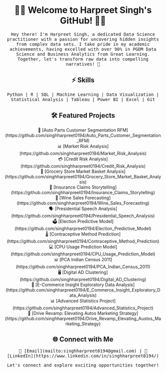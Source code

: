 <!-- Header Section -->
<h1 align="center">👨‍💻 Welcome to Harpreet Singh's GitHub! 👨‍💻</h1>

<!-- Introduction Section -->
<p align="center">
  <samp>
   Hey there! I'm Harpreet Singh, a dedicated Data Science practitioner with a passion for uncovering hidden insights from complex data sets. I take pride in my academic achievements, having excelled with over 90% in PGDM Data Science and Business Analytics from Great Learning. Together, let's transform raw data into compelling narratives! 🚀
  </samp>
</p>

<!-- Skills Section -->
<h2 align="center">⚡️ Skills</h2>
<p align="center">
  <samp>
    Python | R | SQL | Machine Learning | Data Visualization | Statistical Analysis | Tableau | Power BI | Excel | Git
  </samp>
</p>

<!-- Projects Section -->
<h2 align="center">🛠️ Featured Projects</h2>

<p align="center">
  🔧 [Auto Parts Customer Segmentation RFM](https://github.com/singhharpreet0194/Auto_Parts_Customer_Segmentation_RFM)<br>
  📊 [Market Risk Analysis](https://github.com/singhharpreet0194/Market_Risk_Analysis)<br>
  💳 [Credit Risk Analysis](https://github.com/singhharpreet0194/Credit_Risk_Analysis)<br>
  🛒 [Grocery Store Market Basket Analysis](https://github.com/singhharpreet0194/Grocery_Store_Market_Basket_Analysis)<br>
  🏥 [Insurance Claims Storytelling](https://github.com/singhharpreet0194/Insurance_Claims_Storytelling)<br>
  🍷 [Wine Sales Forecasting](https://github.com/singhharpreet0194/Wine_Sales_Forecasting)<br>
  🗣️ [Presidential Speech Analysis](https://github.com/singhharpreet0194/Presidential_Speech_Analysis)<br>
  🗳️ [Election Predictive Model](https://github.com/singhharpreet0194/Election_Predictive_Model)<br>
  🌡️ [Contraceptive Method Prediction](https://github.com/singhharpreet0194/Contraceptive_Method_Prediction)<br>
  💻 [CPU Usage Prediction Model](https://github.com/singhharpreet0194/CPU_Usage_Prediction_Model)<br>
  📊 [PCA Indian Census 2011](https://github.com/singhharpreet0194/PCA_Indian_Census_2011)<br>
  🖥️ [Digital AD Clustering](https://github.com/singhharpreet0194/Digital_AD_Clustering)<br>
  🛒 [E-Commerce Insight Exploratory Data Analysis](https://github.com/singhharpreet0194/E_Commerce_Insight_Exploratory_Data_Analysis)<br>
  📊 [Advanced Statistics Project](https://github.com/singhharpreet0194/Advanced_Statistics_Project)<br>
  🚗 [Drive Revamp: Elevating Autos Marketing Strategy](https://github.com/singhharpreet0194/Drive_Revamp_Elevating_Austos_Marketing_Strategy)
</p>


<!-- Contact Section -->
<h2 align="center">🌐 Connect with Me</h2>

<p align="center">
  <samp>
    📧 [Email](mailto:singhharpreet0194@gmail.com) | 
    💼 [LinkedIn](https://www.linkedin.com/in/singhharpreet0194/)
  </samp>
</p>

<!-- Footer Section -->
<p align="center">
  <samp>
    Let's connect and explore exciting opportunities together!
  </samp>
</p>

